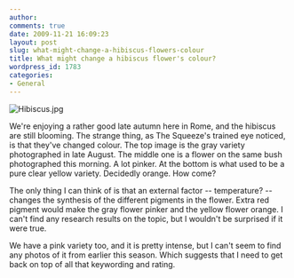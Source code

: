 ```yaml
---
author:
comments: true
date: 2009-11-21 16:09:23
layout: post
slug: what-might-change-a-hibiscus-flowers-colour
title: What might change a hibiscus flower's colour?
wordpress_id: 1783
categories:
- General
---
```


![Hibiscus.jpg](/uploads/2009/11/Hibiscus.jpg)

We're enjoying a rather good late autumn here in Rome, and the hibiscus are still blooming. The strange thing, as The Squeeze's trained eye noticed, is that they've changed colour. The top image is the gray variety photographed in late August. The middle one is a flower on the same bush photographed this morning. A lot pinker. At the bottom is what used to be a pure clear yellow variety. Decidedly orange. How come?

The only thing I can think of is that an external factor -- temperature? -- changes the synthesis of the different pigments in the flower. Extra red pigment would make the gray flower pinker and the yellow flower orange. I can't find any research results on the topic, but I wouldn't be surprised if it were true.

We have a pink variety too, and it is pretty intense, but I can't seem to find any photos of it from earlier this season. Which suggests that I need to get back on top of all that keywording and rating.
